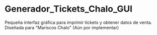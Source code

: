 # Generador_Tickets_Chalo_GUI
Pequeña interfaz gráfica para imprimir tickets y obtener datos de venta. Diseñada para "Mariscos Chalo" (Aún por implementar)
